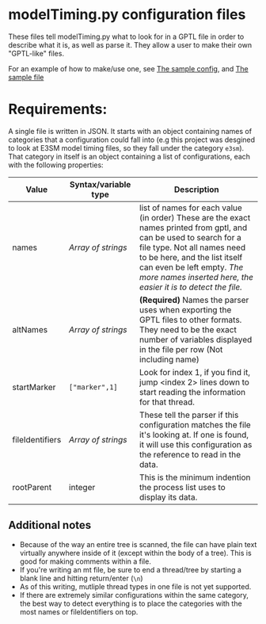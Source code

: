 # modelTiming.py configuration files
These files tell modelTiming.py what to look for in a GPTL file in order to describe what it is, as well as parse it. They allow a user to make their own "GPTL-like" files.

For an example of how to make/use one, see [The sample config](./testConfig.json), and [The sample file](./testFile.txt)

# Requirements:
A single file is written in JSON. It starts with an object containing names of categories that a configuration could fall into (e.g this project was desgined to look at E3SM model timing files, so they fall under the category `e3sm`). That category in itself is an object containing a list of configurations, each with the following properties:

Value | Syntax/variable type | Description
------|----------------------|------------
names | *Array of strings* | list of names for each value (in order) These are the exact names printed from gptl, and can be used to search for a file type. Not all names need to be here, and the list itself can even be left empty. *The more names inserted here, the easier it is to detect the file.*
altNames | *Array of strings* | **(Required)** Names the parser uses when exporting the GPTL files to other formats. They need to be the exact number of variables displayed in the file per row (Not including name)
startMarker | `["marker",1]` | Look for index 1, if you find it, jump <index 2> lines down to start reading the information for that thread.
fileIdentifiers | *Array of strings* | These tell the parser if this configuration matches the file it's looking at. If one is found, it will use this configuration as the reference to read in the data.
rootParent | integer | This is the minimum indention the process list uses to display its data.

## Additional notes
* Because of the way an entire tree is scanned, the file can have plain text virtually anywhere inside of it (except within the body of a tree). This is good for making comments within a file.
* If you're writing an mt file, be sure to end a thread/tree by starting a blank line and hitting return/enter (`\n`)
* As of this writing, mutliple thread types in one file is not yet supported.
* If there are extremely similar configurations within the same category, the best way to detect everything is to place the categories with the most names or fileIdentifiers on top.